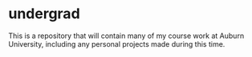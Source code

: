 # undergrad
This is a repository that will contain many of my course work at Auburn University, including any personal projects made during this time.
